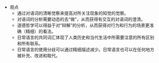 - 观点
	- 通过对语词的清晰觉察来提高对所关注现象的知觉的觉察。
	- 对语词的分析需要动态的去“做”，从而获得有交互的对语词的澄清。
	- 道德哲学可以得益于对“辩解”的分析，从而获得对行为和行为的场景更准确（精细）的看法。
	- 日常语言的共同词汇体现了人类历史和当代生活中所需要注意的所有区别和所有联系。
	- 日常语言的使用分歧可以通过精细描述减少。日常语言也可以在任何地方被补充、改进和取代。
